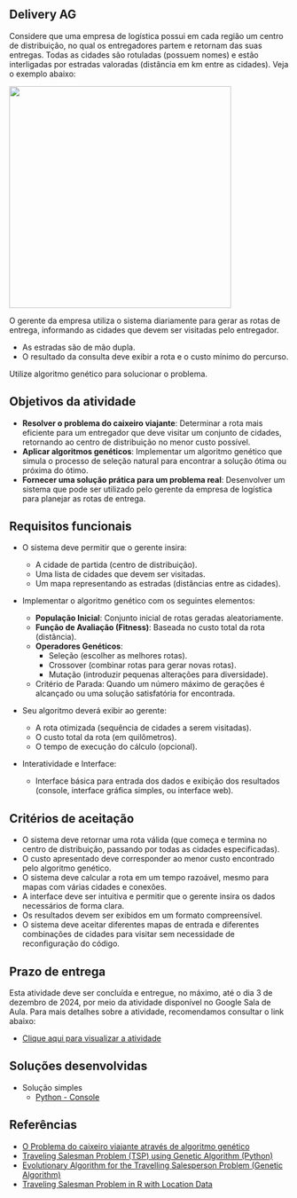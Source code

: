 ## Delivery AG

Considere que uma empresa de logística possui em cada região um centro de distribuição, no qual os entregadores partem e retornam das suas entregas. 
Todas as cidades são rotuladas (possuem nomes) e estão interligadas por estradas valoradas (distância em km entre as cidades). Veja o exemplo abaixo:

<img src="https://github.com/user-attachments/assets/f06aacd2-41ce-4c2c-84ae-49ecfc908d4c" width="400">

O gerente da empresa utiliza o sistema diariamente para gerar as rotas de entrega, informando as cidades que devem ser visitadas pelo entregador. 

- As estradas são de mão dupla.
- O resultado da consulta deve exibir a rota e o custo mínimo do percurso. 

Utilize algoritmo genético para solucionar o problema.

## Objetivos da atividade

- **Resolver o problema do caixeiro viajante**: Determinar a rota mais eficiente para um entregador que deve visitar um conjunto de cidades, retornando ao centro de distribuição no menor custo possível.
- **Aplicar algoritmos genéticos**: Implementar um algoritmo genético que simula o processo de seleção natural para encontrar a solução ótima ou próxima do ótimo.
- **Fornecer uma solução prática para um problema real**: Desenvolver um sistema que pode ser utilizado pelo gerente da empresa de logística para planejar as rotas de entrega.

## Requisitos funcionais

- O sistema deve permitir que o gerente insira:
  - A cidade de partida (centro de distribuição).
  - Uma lista de cidades que devem ser visitadas.
  - Um mapa representando as estradas (distâncias entre as cidades).

- Implementar o algoritmo genético com os seguintes elementos:
  - **População Inicial**: Conjunto inicial de rotas geradas aleatoriamente.
  - **Função de Avaliação (Fitness)**: Baseada no custo total da rota (distância).
  - **Operadores Genéticos**:
    - Seleção (escolher as melhores rotas).
    - Crossover (combinar rotas para gerar novas rotas).
    - Mutação (introduzir pequenas alterações para diversidade).
  - Critério de Parada: Quando um número máximo de gerações é alcançado ou uma solução satisfatória for encontrada.

- Seu algoritmo deverá exibir ao gerente:
  - A rota otimizada (sequência de cidades a serem visitadas).
  - O custo total da rota (em quilômetros).
  - O tempo de execução do cálculo (opcional).

- Interatividade e Interface:
  - Interface básica para entrada dos dados e exibição dos resultados (console, interface gráfica simples, ou interface web).

## Critérios de aceitação

- O sistema deve retornar uma rota válida (que começa e termina no centro de distribuição, passando por todas as cidades especificadas).
- O custo apresentado deve corresponder ao menor custo encontrado pelo algoritmo genético.
- O sistema deve calcular a rota em um tempo razoável, mesmo para mapas com várias cidades e conexões.
- A interface deve ser intuitiva e permitir que o gerente insira os dados necessários de forma clara.
- Os resultados devem ser exibidos em um formato compreensível.
- O sistema deve aceitar diferentes mapas de entrada e diferentes combinações de cidades para visitar sem necessidade de reconfiguração do código.

## Prazo de entrega

Esta atividade deve ser concluída e entregue, no máximo, até o dia 3 de dezembro de 2024, por meio da atividade disponível no Google Sala de Aula. 
Para mais detalhes sobre a atividade, recomendamos consultar o link abaixo:  

- [Clique aqui para visualizar a atividade](https://classroom.google.com/c/NzI2NDA0MTc3NTM0/a/NzM1NjgwMDcwNTY5/details)

## Soluções desenvolvidas

- Solução simples
  - [Python - Console](../../src/python/caixeiro-viajante-simple/index.md)

## Referências

- [O Problema do caixeiro viajante através de algoritmo genético](https://aprepro.org.br/conbrepro/2019/anais/arquivos/09302019_220914_5d92b20230a58.pdf)
- [Traveling Salesman Problem (TSP) using Genetic Algorithm (Python)](https://medium.com/aimonks/traveling-salesman-problem-tsp-using-genetic-algorithm-fea640713758)
- [Evolutionary Algorithm for the Travelling Salesperson Problem (Genetic Algorithm)](https://youtu.be/Wgn_aPH3OEk)
- [Traveling Salesman Problem in R with Location Data](https://www.crowdatascience.com/travelling-salesman-problem-in-r-with-location-data/)






